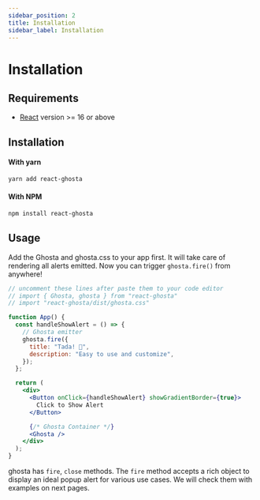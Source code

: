 ```yaml
---
sidebar_position: 2
title: Installation
sidebar_label: Installation
---
```


# Installation

## Requirements

- [React](https://reactjs.org) version >= 16 or above

## Installation

#### With yarn

```sh
yarn add react-ghosta
```

#### With NPM

```sh
npm install react-ghosta
```

## Usage

Add the Ghosta and ghosta.css to your app first. It will take care of rendering all alerts emitted. Now you can trigger `ghosta.fire()` from anywhere!

```jsx live
// uncomment these lines after paste them to your code editor
// import { Ghosta, ghosta } from "react-ghosta"
// import "react-ghosta/dist/ghosta.css"

function App() {
  const handleShowAlert = () => {
    // Ghosta emitter
    ghosta.fire({
      title: "Tada! 🎉",
      description: "Easy to use and customize",
    });
  };

  return (
    <div>
      <Button onClick={handleShowAlert} showGradientBorder={true}>
        Click to Show Alert
      </Button>

      {/* Ghosta Container */}
      <Ghosta />
    </div>
  );
}
```

ghosta has `fire`, `close` methods.
The `fire` method accepts a rich object to display an ideal popup alert for various use cases. We will check them with examples on next pages.
